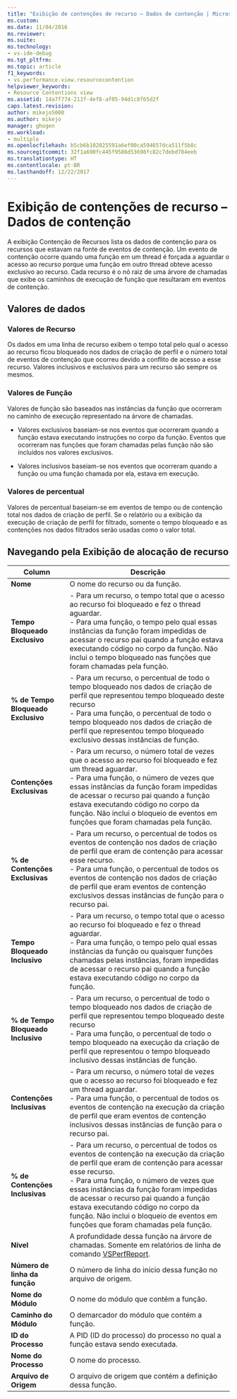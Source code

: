 ```yaml
---
title: "Exibição de contenções de recurso – Dados de contenção | Microsoft Docs"
ms.custom: 
ms.date: 11/04/2016
ms.reviewer: 
ms.suite: 
ms.technology:
- vs-ide-debug
ms.tgt_pltfrm: 
ms.topic: article
f1_keywords:
- vs.performance.view.resourcecontention
helpviewer_keywords:
- Resource Contentions view
ms.assetid: 14a7f774-211f-4ef8-af05-94d1c8f65d2f
caps.latest.revision: 
author: mikejo5000
ms.author: mikejo
manager: ghogen
ms.workload:
- multiple
ms.openlocfilehash: b5cb6b102025591a6ef00ca594657dca511f5b8c
ms.sourcegitcommit: 32f1a690fc445f9586d53698fc82c7debd784eeb
ms.translationtype: HT
ms.contentlocale: pt-BR
ms.lasthandoff: 12/22/2017
---
```

# <a name="resource-contentions-view---contention-data"></a>Exibição de contenções de recurso – Dados de contenção
A exibição Contenção de Recursos lista os dados de contenção para os recursos que estavam na fonte de eventos de contenção. Um evento de contenção ocorre quando uma função em um thread é forçada a aguardar o acesso ao recurso porque uma função em outro thread obteve acesso exclusivo ao recurso. Cada recurso é o nó raiz de uma árvore de chamadas que exibe os caminhos de execução de função que resultaram em eventos de contenção.  
  
## <a name="data-values"></a>Valores de dados  
  
### <a name="resource-values"></a>Valores de Recurso  
 Os dados em uma linha de recurso exibem o tempo total pelo qual o acesso ao recurso ficou bloqueado nos dados de criação de perfil e o número total de eventos de contenção que ocorreu devido a conflito de acesso a esse recurso. Valores inclusivos e exclusivos para um recurso são sempre os mesmos.  
  
### <a name="function-values"></a>Valores de Função  
 Valores de função são baseados nas instâncias da função que ocorreram no caminho de execução representado na árvore de chamadas.  
  
-   Valores exclusivos baseiam-se nos eventos que ocorreram quando a função estava executando instruções no corpo da função. Eventos que ocorreram nas funções que foram chamadas pelas função não são incluídos nos valores exclusivos.  
  
-   Valores inclusivos baseiam-se nos eventos que ocorreram quando a função ou uma função chamada por ela, estava em execução.  
  
### <a name="percentage-values"></a>Valores de percentual  
 Valores de percentual baseiam-se em eventos de tempo ou de contenção total nos dados de criação de perfil. Se o relatório ou a exibição da execução de criação de perfil for filtrado, somente o tempo bloqueado e as contenções nos dados filtrados serão usadas como o valor total.  
  
## <a name="navigating-the-resource-allocation-view"></a>Navegando pela Exibição de alocação de recurso  
  
|Column|Descrição|  
|------------|-----------------|  
|**Nome**|O nome do recurso ou da função.|  
|**Tempo Bloqueado Exclusivo**|-   Para um recurso, o tempo total que o acesso ao recurso foi bloqueado e fez o thread aguardar.<br />-   Para uma função, o tempo pelo qual essas instâncias da função foram impedidas de acessar o recurso pai quando a função estava executando código no corpo da função. Não inclui o tempo bloqueado nas funções que foram chamadas pela função.|  
|**% de Tempo Bloqueado Exclusivo**|-  Para um recurso, o percentual de todo o tempo bloqueado nos dados de criação de perfil que representou tempo bloqueado deste recurso<br />-   Para uma função, o percentual de todo o tempo bloqueado nos dados de criação de perfil que representou tempo bloqueado exclusivo dessas instâncias de função.|  
|**Contenções Exclusivas**|-   Para um recurso, o número total de vezes que o acesso ao recurso foi bloqueado e fez um thread aguardar.<br />-   Para uma função, o número de vezes que essas instâncias da função foram impedidas de acessar o recurso pai quando a função estava executando código no corpo da função. Não inclui o bloqueio de eventos em funções que foram chamadas pela função.|  
|**% de Contenções Exclusivas**|-   Para um recurso, o percentual de todos os eventos de contenção nos dados de criação de perfil que eram de contenção para acessar esse recurso.<br />-   Para uma função, o percentual de todos os eventos de contenção nos dados de criação de perfil que eram eventos de contenção exclusivos dessas instâncias de função para o recurso pai.|  
|**Tempo Bloqueado Inclusivo**|-   Para um recurso, o tempo total que o acesso ao recurso foi bloqueado e fez o thread aguardar.<br />-   Para uma função, o tempo pelo qual essas instâncias da função ou quaisquer funções chamadas pelas instâncias, foram impedidas de acessar o recurso pai quando a função estava executando código no corpo da função.|  
|**% de Tempo Bloqueado Inclusivo**|-  Para um recurso, o percentual de todo o tempo bloqueado nos dados de criação de perfil que representou tempo bloqueado deste recurso<br />-   Para uma função, o percentual de todo o tempo bloqueado na execução da criação de perfil que representou o tempo bloqueado inclusivo dessas instâncias de função.|  
|**Contenções Inclusivas**|-   Para um recurso, o número total de vezes que o acesso ao recurso foi bloqueado e fez um thread aguardar.<br />-   Para uma função, o percentual de todos os eventos de contenção na execução da criação de perfil que eram eventos de contenção inclusivos dessas instâncias de função para o recurso pai.|  
|**% de Contenções Inclusivas**|-   Para um recurso, o percentual de todos os eventos de contenção na execução da criação de perfil que eram de contenção para acessar esse recurso.<br />-   Para uma função, o número de vezes que essas instâncias da função foram impedidas de acessar o recurso pai quando a função estava executando código no corpo da função. Não inclui o bloqueio de eventos em funções que foram chamadas pela função.|  
|**Nível**|A profundidade dessa função na árvore de chamadas. Somente em relatórios de linha de comando [VSPerfReport](../profiling/vsperfreport.md).|  
|**Número de linha da função**|O número de linha do início dessa função no arquivo de origem.|  
|**Nome do Módulo**|O nome do módulo que contém a função.|  
|**Caminho do Módulo**|O demarcador do módulo que contém a função.|  
|**ID do Processo**|A PID (ID do processo) do processo no qual a função estava sendo executada.|  
|**Nome do Processo**|O nome do processo.|  
|**Arquivo de Origem**|O arquivo de origem que contém a definição dessa função.|